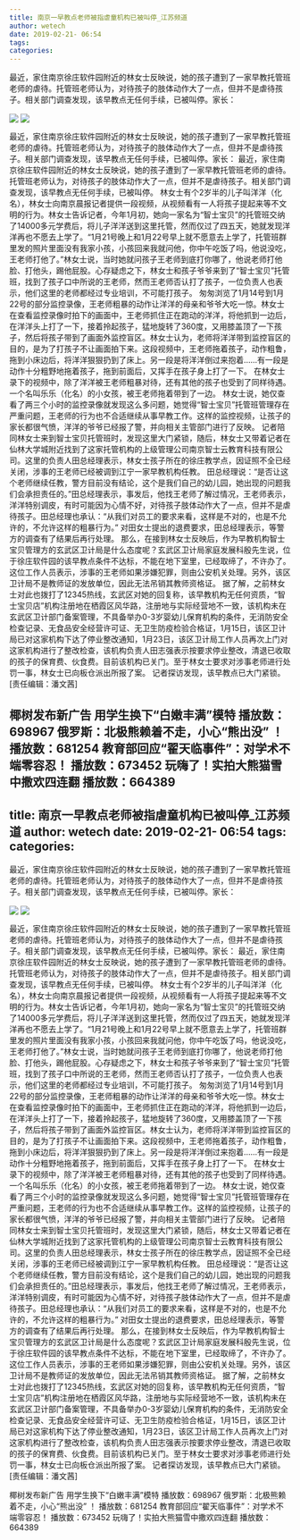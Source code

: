 ```yaml
---
title: 南京一早教点老师被指虐童机构已被叫停_江苏频道
author: wetech
date: 2019-02-21- 06:54
tags: 
categories: 
---
```

最近，家住南京徐庄软件园附近的林女士反映说，她的孩子遭到了一家早教托管班老师的虐待。托管班老师认为，对待孩子的肢体动作大了一点，但并不是虐待孩子。相关部门调查发现，该早教点无任何手续，已被叫停。家长：
<!-- more -->
                
<img align="center" border="0" src="http://p2.ifengimg.com/a/2019_08/cfe49f65e24f7af_size154_w400_h533.jpg" />
                
<img align="center" border="0" src="http://p2.ifengimg.com/a/2016/0810/204c433878d5cf9size1_w16_h16.png" />
                
            
最近，家住南京徐庄软件园附近的林女士反映说，她的孩子遭到了一家早教托管班老师的虐待。托管班老师认为，对待孩子的肢体动作大了一点，但并不是虐待孩子。相关部门调查发现，该早教点无任何手续，已被叫停。家长：
最近，家住南京徐庄软件园附近的林女士反映说，她的孩子遭到了一家早教托管班老师的虐待。托管班老师认为，对待孩子的肢体动作大了一点，但并不是虐待孩子。相关部门调查发现，该早教点无任何手续，已被叫停。
林女士有个2岁半的儿子叫洋洋（化名），林女士向南京晨报记者提供一段视频，从视频看有一人将孩子提起来等不文明的行为。林女士告诉记者，今年1月初，她向一家名为“智士宝贝”的托管班交纳了14000多元学费后，将儿子洋洋送到这里托管，然而仅过了四五天，她就发现洋洋再也不愿去上学了。“1月21号晚上和1月22号早上就不愿意去上学了，托管班群里发的照片里面没有我家小孩，小孩回来我就问他，你中午吃饭了吗，他说没吃，王老师打他了。”林女士说，当时她就问孩子王老师到底打你哪了，他说老师打他脸、打他头，踢他屁股。心存疑虑之下，林女士和孩子爷爷来到了“智士宝贝”托管班，找到了孩子口中所说的王老师，然而王老师否认打了孩子，一位负责人也表示，他们这里的老师都经过专业培训，不可能打孩子。
匆匆浏览了1月14号到1月22号的部分监控录像，王老师粗暴的动作让洋洋的母亲和爷爷大吃一惊。林女士在查看监控录像时拍下的画面中，王老师抓住正在跑动的洋洋，将他抓到一边后，在洋洋头上打了一下，接着拎起孩子，猛地旋转了360度，又用膝盖顶了一下孩子，然后将孩子带到了画面外监控盲区。林女士认为，老师将洋洋带到监控盲区的目的，是为了打孩子不让画面拍下来。这段视频中，王老师拖着孩子，动作粗鲁，拖到小床边后，将洋洋狠狠扔到了床上。另一段是将洋洋倒过来抱着……有一段是动作十分粗野地拖着孩子，拖到前面后，又挥手在孩子身上打了一下。
在林女士录下的视频中，除了洋洋被王老师粗暴对待，还有其他的孩子也受到了同样待遇。一个名叫乐乐（化名）的小女孩，被王老师拖着带到了一边。
林女士说，她仅查看了两三个小时的监控录像就发现这么多问题，她觉得“智士宝贝”托管班管理存在严重问题，王老师的行为也不合适继续从事早教工作。这样的监控视频，让孩子的家长都很气愤，洋洋的爷爷已经报了警，并向相关主管部门进行了反映。
记者陪同林女士来到智士宝贝托管班时，发现这里大门紧锁，随后，林女士又带着记者在仙林大学城附近找到了这家托管机构的上级管理公司南京智士云教育科技有限公司。这里的负责人田总经理表示，林女士孩子所在的徐庄教学点，因证照不全已经关闭，涉事的王老师已经被调到江宁一家早教机构任教。 田总经理说：“是否让这个老师继续任教，警方目前没有结论，这个是我们自己的幼儿园，她出现的问题我们会承担责任的。”田总经理表示，事发后，他找王老师了解过情况，王老师表示，洋洋特别调皮，有时可能因为心情不好，对待孩子肢体动作大了一点，但并不是虐待孩子。田总经理也承认：“从我们对员工的要求来看，这样是不对的，也是不允许的，不允许这样的粗暴行为。” 对田女士提出的退费要求，田总经理表示，等警方的调查有了结果后再行处理。
那么，在接到林女士反映后，作为早教机构智士宝贝管理方的玄武区卫计局是什么态度呢？玄武区卫计局家庭发展科殷先生说，位于徐庄软件园的该早教点条件不达标，不能在地下室里，已经取缔了，不许办了。这位工作人员表示，涉事的王老师如果涉嫌犯罪，则由公安机关处理。另外，该区卫计局不是教师证的发放单位，因此无法吊销其教师资格证。
据了解，之前林女士对此也拨打了12345热线，玄武区对她的回复称，该早教机构无任何资质，“智士宝贝店”机构注册地在栖霞区风华路，注册地与实际经营地不一致，该机构未在玄武区卫计部门备案管理，不具备举办0-3岁婴幼儿保育机构的条件，无消防安全检查记录、无食品安全经营许可证、无卫生防疫检验合格证，1月15日，该区卫计局已对这家机构下达了停业整改通知，1月23日，该区卫计局工作人员再次上门对这家机构进行了整改检查，该机构负责人田志强表示按要求停业整改，清退已收取的孩子的保育费、伙食费。目前该机构已关门。至于林女士要求对涉事老师进行处罚一事，林女士已向板仓派出所报了案。
记者探访发现，该早教点已大门紧锁。
[责任编辑：潘文茜]
            
椰树发布新广告 用学生换下“白嫩丰满”模特
播放数：698967
俄罗斯：北极熊赖着不走，小心“熊出没” ！
播放数：681254
教育部回应“翟天临事件”：对学术不端零容忍！
播放数：673452
玩嗨了！实拍大熊猫雪中撒欢四连翻
播放数：664389
---
title: 南京一早教点老师被指虐童机构已被叫停_江苏频道
author: wetech
date: 2019-02-21- 06:54
tags: 
categories: 
---
最近，家住南京徐庄软件园附近的林女士反映说，她的孩子遭到了一家早教托管班老师的虐待。托管班老师认为，对待孩子的肢体动作大了一点，但并不是虐待孩子。相关部门调查发现，该早教点无任何手续，已被叫停。家长：
<!-- more -->
                
<img align="center" border="0" src="http://p2.ifengimg.com/a/2019_08/cfe49f65e24f7af_size154_w400_h533.jpg" />
                
<img align="center" border="0" src="http://p2.ifengimg.com/a/2016/0810/204c433878d5cf9size1_w16_h16.png" />
                
            
最近，家住南京徐庄软件园附近的林女士反映说，她的孩子遭到了一家早教托管班老师的虐待。托管班老师认为，对待孩子的肢体动作大了一点，但并不是虐待孩子。相关部门调查发现，该早教点无任何手续，已被叫停。家长：
最近，家住南京徐庄软件园附近的林女士反映说，她的孩子遭到了一家早教托管班老师的虐待。托管班老师认为，对待孩子的肢体动作大了一点，但并不是虐待孩子。相关部门调查发现，该早教点无任何手续，已被叫停。
林女士有个2岁半的儿子叫洋洋（化名），林女士向南京晨报记者提供一段视频，从视频看有一人将孩子提起来等不文明的行为。林女士告诉记者，今年1月初，她向一家名为“智士宝贝”的托管班交纳了14000多元学费后，将儿子洋洋送到这里托管，然而仅过了四五天，她就发现洋洋再也不愿去上学了。“1月21号晚上和1月22号早上就不愿意去上学了，托管班群里发的照片里面没有我家小孩，小孩回来我就问他，你中午吃饭了吗，他说没吃，王老师打他了。”林女士说，当时她就问孩子王老师到底打你哪了，他说老师打他脸、打他头，踢他屁股。心存疑虑之下，林女士和孩子爷爷来到了“智士宝贝”托管班，找到了孩子口中所说的王老师，然而王老师否认打了孩子，一位负责人也表示，他们这里的老师都经过专业培训，不可能打孩子。
匆匆浏览了1月14号到1月22号的部分监控录像，王老师粗暴的动作让洋洋的母亲和爷爷大吃一惊。林女士在查看监控录像时拍下的画面中，王老师抓住正在跑动的洋洋，将他抓到一边后，在洋洋头上打了一下，接着拎起孩子，猛地旋转了360度，又用膝盖顶了一下孩子，然后将孩子带到了画面外监控盲区。林女士认为，老师将洋洋带到监控盲区的目的，是为了打孩子不让画面拍下来。这段视频中，王老师拖着孩子，动作粗鲁，拖到小床边后，将洋洋狠狠扔到了床上。另一段是将洋洋倒过来抱着……有一段是动作十分粗野地拖着孩子，拖到前面后，又挥手在孩子身上打了一下。
在林女士录下的视频中，除了洋洋被王老师粗暴对待，还有其他的孩子也受到了同样待遇。一个名叫乐乐（化名）的小女孩，被王老师拖着带到了一边。
林女士说，她仅查看了两三个小时的监控录像就发现这么多问题，她觉得“智士宝贝”托管班管理存在严重问题，王老师的行为也不合适继续从事早教工作。这样的监控视频，让孩子的家长都很气愤，洋洋的爷爷已经报了警，并向相关主管部门进行了反映。
记者陪同林女士来到智士宝贝托管班时，发现这里大门紧锁，随后，林女士又带着记者在仙林大学城附近找到了这家托管机构的上级管理公司南京智士云教育科技有限公司。这里的负责人田总经理表示，林女士孩子所在的徐庄教学点，因证照不全已经关闭，涉事的王老师已经被调到江宁一家早教机构任教。 田总经理说：“是否让这个老师继续任教，警方目前没有结论，这个是我们自己的幼儿园，她出现的问题我们会承担责任的。”田总经理表示，事发后，他找王老师了解过情况，王老师表示，洋洋特别调皮，有时可能因为心情不好，对待孩子肢体动作大了一点，但并不是虐待孩子。田总经理也承认：“从我们对员工的要求来看，这样是不对的，也是不允许的，不允许这样的粗暴行为。” 对田女士提出的退费要求，田总经理表示，等警方的调查有了结果后再行处理。
那么，在接到林女士反映后，作为早教机构智士宝贝管理方的玄武区卫计局是什么态度呢？玄武区卫计局家庭发展科殷先生说，位于徐庄软件园的该早教点条件不达标，不能在地下室里，已经取缔了，不许办了。这位工作人员表示，涉事的王老师如果涉嫌犯罪，则由公安机关处理。另外，该区卫计局不是教师证的发放单位，因此无法吊销其教师资格证。
据了解，之前林女士对此也拨打了12345热线，玄武区对她的回复称，该早教机构无任何资质，“智士宝贝店”机构注册地在栖霞区风华路，注册地与实际经营地不一致，该机构未在玄武区卫计部门备案管理，不具备举办0-3岁婴幼儿保育机构的条件，无消防安全检查记录、无食品安全经营许可证、无卫生防疫检验合格证，1月15日，该区卫计局已对这家机构下达了停业整改通知，1月23日，该区卫计局工作人员再次上门对这家机构进行了整改检查，该机构负责人田志强表示按要求停业整改，清退已收取的孩子的保育费、伙食费。目前该机构已关门。至于林女士要求对涉事老师进行处罚一事，林女士已向板仓派出所报了案。
记者探访发现，该早教点已大门紧锁。
[责任编辑：潘文茜]
            
椰树发布新广告 用学生换下“白嫩丰满”模特
播放数：698967
俄罗斯：北极熊赖着不走，小心“熊出没” ！
播放数：681254
教育部回应“翟天临事件”：对学术不端零容忍！
播放数：673452
玩嗨了！实拍大熊猫雪中撒欢四连翻
播放数：664389
